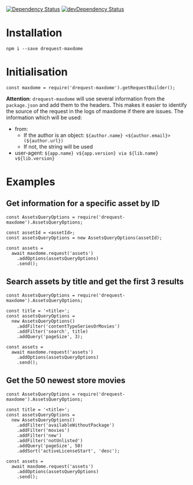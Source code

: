 [![Dependency Status](https://david-dm.org/dnode/drequest-maxdome/status.svg)](https://david-dm.org/dnode/drequest-maxdome)
[![devDependency Status](https://david-dm.org/dnode/drequest-maxdome/dev-status.svg)](https://david-dm.org/dnode/drequest-maxdome?type=dev)

# Installation

`npm i --save drequest-maxdome`


# Initialisation

```
const maxdome = require('drequest-maxdome').getRequestBuilder();
```

**Attention**: `drequest-maxdome` will use several information from the `package.json` and add them to the headers. This makes it easier to identify the source of the request in the logs of maxdome if there are issues.
The information which will be used:
* from: 
  * If the author is an object: `${author.name} <${author.email}> (${author.url})`
  * If not, the string will be used
* user-agent: `${app.name} v${app.version} via ${lib.name} v${lib.version}`


# Examples

## Get information for a specific asset by ID

```
const AssetsQueryOptions = require('drequest-maxdome').AssetsQueryOptions;

const assetId = <assetId>;
const assetsQueryOptions = new AssetsQueryOptions(assetId);

const assets =
  await maxdome.request('assets')
    .addOptions(assetsQueryOptions)
    .send();
```


## Search assets by title and get the first 3 results

```
const AssetsQueryOptions = require('drequest-maxdome').AssetsQueryOptions;

const title = '<title>';
const assetsQueryOptions = 
  new AssetsQueryOptions()
    .addFilter('contentTypeSeriesOrMovies')
    .addFilter('search', title)
    .addQuery('pageSize', 3);
    
const assets =
  await maxdome.request('assets')
    .addOptions(assetsQueryOptions)
    .send();
```


## Get the 50 newest store movies

```
const AssetsQueryOptions = require('drequest-maxdome').AssetsQueryOptions;

const title = '<title>';
const assetsQueryOptions = 
  new AssetsQueryOptions()
    .addFilter('availableWithoutPackage')
    .addFilter('movies')
    .addFilter('new')
    .addFilter('notUnlisted')
    .addQuery('pageSize', 50)
    .addSort('activeLicenseStart', 'desc');
    
const assets =
  await maxdome.request('assets')
    .addOptions(assetsQueryOptions)
    .send();
```
